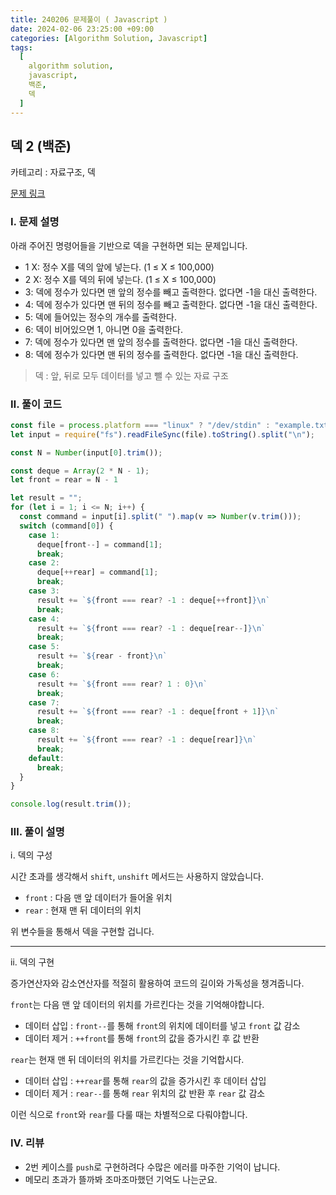 ```yaml
---
title: 240206 문제풀이 ( Javascript )
date: 2024-02-06 23:25:00 +09:00
categories: [Algorithm Solution, Javascript]
tags:
  [
    algorithm solution,
    javascript,
    백준,
    덱
  ]
---
```


## 덱 2 (백준)

카테고리 : 자료구조, 덱

[문제 링크](https://www.acmicpc.net/problem/28279)

### <b>Ⅰ. 문제 설명</b>

아래 주어진 명령어들을 기반으로 덱을 구현하면 되는 문제입니다.

- 1 X: 정수 X를 덱의 앞에 넣는다. (1 ≤ X ≤ 100,000)
- 2 X: 정수 X를 덱의 뒤에 넣는다. (1 ≤ X ≤ 100,000)
- 3: 덱에 정수가 있다면 맨 앞의 정수를 빼고 출력한다. 없다면 -1을 대신 출력한다.
- 4: 덱에 정수가 있다면 맨 뒤의 정수를 빼고 출력한다. 없다면 -1을 대신 출력한다.
- 5: 덱에 들어있는 정수의 개수를 출력한다.
- 6: 덱이 비어있으면 1, 아니면 0을 출력한다.
- 7: 덱에 정수가 있다면 맨 앞의 정수를 출력한다. 없다면 -1을 대신 출력한다.
- 8: 덱에 정수가 있다면 맨 뒤의 정수를 출력한다. 없다면 -1을 대신 출력한다.

> 덱 : 앞, 뒤로 모두 데이터를 넣고 뺄 수 있는 자료 구조

### <b>Ⅱ. 풀이 코드</b>

```js
const file = process.platform === "linux" ? "/dev/stdin" : "example.txt";
let input = require("fs").readFileSync(file).toString().split("\n");

const N = Number(input[0].trim());

const deque = Array(2 * N - 1);
let front = rear = N - 1

let result = "";
for (let i = 1; i <= N; i++) {
  const command = input[i].split(" ").map(v => Number(v.trim()));
  switch (command[0]) {
    case 1:
      deque[front--] = command[1];
      break;
    case 2:
      deque[++rear] = command[1];
      break;
    case 3:
      result += `${front === rear? -1 : deque[++front]}\n`
      break;
    case 4:
      result += `${front === rear? -1 : deque[rear--]}\n`
      break;
    case 5:
      result += `${rear - front}\n`
      break;
    case 6:
      result += `${front === rear? 1 : 0}\n`
      break;
    case 7:
      result += `${front === rear? -1 : deque[front + 1]}\n`
      break;
    case 8:
      result += `${front === rear? -1 : deque[rear]}\n`
      break;
    default:
      break;
  }
}

console.log(result.trim());
```

### <b>Ⅲ. 풀이 설명</b>

ⅰ. 덱의 구성

시간 초과를 생각해서 `shift`, `unshift` 메서드는 사용하지 않았습니다.

- `front` : 다음 맨 앞 데이터가 들어올 위치
- `rear` : 현재 맨 뒤 데이터의 위치

위 변수들을 통해서 덱을 구현할 겁니다.

<hr>

ⅱ. 덱의 구현

증가연산자와 감소연산자를 적절히 활용하여 코드의 길이와 가독성을 챙겨줍니다.  

`front`는 다음 맨 앞 데이터의 위치를 가르킨다는 것을 기억해야합니다.  
- 데이터 삽입 : `front--`를 통해 `front`의 위치에 데이터를 넣고 `front` 값 감소
- 데이터 제거 : `++front`를 통해 `front`의 값을 증가시킨 후 값 반환

`rear`는 현재 맨 뒤 데이터의 위치를 가르킨다는 것을 기억합시다.
- 데이터 삽입 : `++rear`를 통해 `rear`의 값을 증가시킨 후 데이터 삽입
- 데이터 제거 : `rear--`를 통해 `rear` 위치의 값 반환 후 `rear` 값 감소

이런 식으로 `front`와 `rear`를 다룰 때는 차별적으로 다뤄야합니다.

### <b>Ⅳ. 리뷰</b>
- 2번 케이스를 `push`로 구현하려다 수많은 에러를 마주한 기억이 납니다.
- 메모리 초과가 뜰까봐 조마조마했던 기억도 나는군요.
